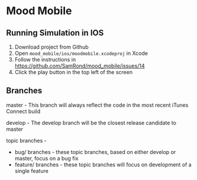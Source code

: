 # Mood Mobile
## Running Simulation in IOS
1. Download project from Github
2. Open `mood_mobile/ios/moodmobile.xcodeproj` in Xcode
3. Follow the instructions in https://github.com/SamRond/mood_mobile/issues/14
4. Click the play button in the top left of the screen

## Branches
master - This branch will always reflect the code in the most recent iTunes Connect build

develop - The develop branch will be the closest release candidate to master

topic branches -
- bug/ branches - these topic branches, based on either develop or master, focus on a bug fix
- feature/ branches - these topic branches will focus on development of a single feature
